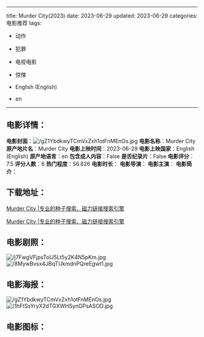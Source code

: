 
---
title: Murder City(2023)
date: 2023-06-29
updated: 2023-06-29
categories: 电影推荐
tags:
- 动作
- 犯罪
- 电视电影
- 惊悚

- English (English)
- en
---


> 

## **电影详情**：

**电影封面**：<img src="https://image.tmdb.org/t/p/w200/gZ1YbdkwyTCmVxZxh1otFnMEnOs.jpg" alt="/gZ1YbdkwyTCmVxZxh1otFnMEnOs.jpg" title="/gZ1YbdkwyTCmVxZxh1otFnMEnOs.jpg">
**电影名称**：Murder City
**原产地片名**：Murder City
**电影上映时间**：2023-06-29
**电影上映国家**：English (English)
**原产地语言**：en
**包含成人内容**：False
**是否纪录片**：False
**电影评分**：7.5
**评分人数**：6
**热门程度**：56.826
**电影时长**：
**电影导演**：
**电影主演**：
**电影简介**：

## **下载地址**：
[Murder City |专业的种子搜索、磁力链接搜索引擎](https://movie.amd794.com:2083/?search=Murder%20City&ordering=&mode=match_phrase&page_size=10&page=1)

[Murder City |专业的种子搜索、磁力链接搜索引擎](https://movie.amd794.com:2083/?search=Murder%20City&ordering=&mode=match_phrase&page_size=10&page=1)
 

## **电影剧照**：
<img src="https://image.tmdb.org/t/p/original/j7FwgVFjpsToIJ5Lt5y2K4N5pKm.jpg" alt="/j7FwgVFjpsToIJ5Lt5y2K4N5pKm.jpg" title="/j7FwgVFjpsToIJ5Lt5y2K4N5pKm.jpg"><img src="https://image.tmdb.org/t/p/original/8MywBvsx4JBqTUkmdnPQreEgwt1.jpg" alt="/8MywBvsx4JBqTUkmdnPQreEgwt1.jpg" title="/8MywBvsx4JBqTUkmdnPQreEgwt1.jpg">

## **电影海报**：
<img src="https://image.tmdb.org/t/p/original/gZ1YbdkwyTCmVxZxh1otFnMEnOs.jpg" alt="/gZ1YbdkwyTCmVxZxh1otFnMEnOs.jpg" title="/gZ1YbdkwyTCmVxZxh1otFnMEnOs.jpg"><img src="https://image.tmdb.org/t/p/original/1hFtSsYryX2dTGXWHSynGPsASOD.jpg" alt="/1hFtSsYryX2dTGXWHSynGPsASOD.jpg" title="/1hFtSsYryX2dTGXWHSynGPsASOD.jpg">

## **电影图标**：

